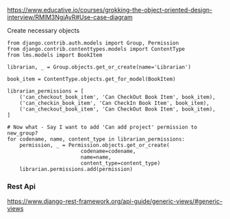 https://www.educative.io/courses/grokking-the-object-oriented-design-interview/RMlM3NgjAyR#Use-case-diagram

Create necessary objects
```
from django.contrib.auth.models import Group, Permission
from django.contrib.contenttypes.models import ContentType
from lms.models import BookItem

librarian, _ = Group.objects.get_or_create(name='Librarian')

book_item = ContentType.objects.get_for_model(BookItem)

librarian_permissions = [
    ('can_checkout_book_item', 'Can CheckOut Book Item', book_item),
    ('can_checkin_book_item', 'Can CheckIn Book Item', book_item),
    ('can_checkout_book_item', 'Can CheckOut Book Item', book_item),
]

# Now what - Say I want to add 'Can add project' permission to new_group?
for codename, name, content_type in librarian_permissions:
    permission, _ = Permission.objects.get_or_create(
                        codename=codename,
                        name=name,
                        content_type=content_type)
    librarian.permissions.add(permission)
```

### Rest Api
https://www.django-rest-framework.org/api-guide/generic-views/#generic-views

